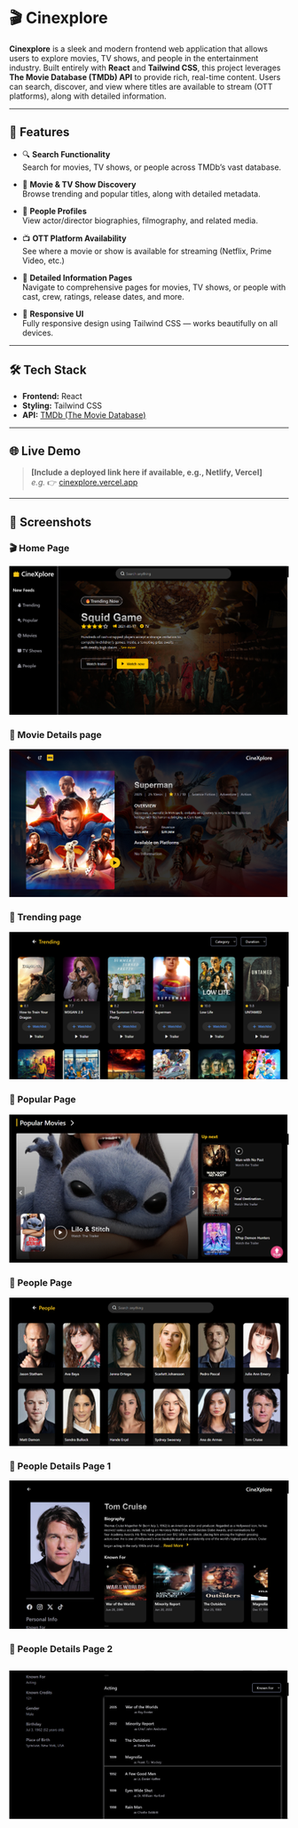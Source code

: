 # 🎬 Cinexplore

**Cinexplore** is a sleek and modern frontend web application that allows users to explore movies, TV shows, and people in the entertainment industry. Built entirely with **React** and **Tailwind CSS**, this project leverages **The Movie Database (TMDb) API** to provide rich, real-time content. Users can search, discover, and view where titles are available to stream (OTT platforms), along with detailed information.

---

## 🚀 Features

- 🔍 **Search Functionality**  
  Search for movies, TV shows, or people across TMDb’s vast database.

- 🎥 **Movie & TV Show Discovery**  
  Browse trending and popular titles, along with detailed metadata.

- 👤 **People Profiles**  
  View actor/director biographies, filmography, and related media.

- 📺 **OTT Platform Availability**  
  See where a movie or show is available for streaming (Netflix, Prime Video, etc.)

- 📄 **Detailed Information Pages**  
  Navigate to comprehensive pages for movies, TV shows, or people with cast, crew, ratings, release dates, and more.

- 📱 **Responsive UI**  
  Fully responsive design using Tailwind CSS — works beautifully on all devices.

---

## 🛠️ Tech Stack

- **Frontend:** React
- **Styling:** Tailwind CSS
- **API:** [TMDb (The Movie Database)](https://www.themoviedb.org/documentation/api)

---

## 🌐 Live Demo

> **[Include a deployed link here if available, e.g., Netlify, Vercel]**  
> _e.g._ 👉 [cinexplore.vercel.app](https://cinexplore.vercel.app)

---

## 📸 Screenshots

### 🎬 Home Page
![Home](./src/assets/screenshots/home.png)

### 📄 Movie Details page
![Movie Details](./src/assets/screenshots/moviedetail.png)

### 📄 Trending page
![Trending](./src/assets/screenshots/trending.png)

### 📄 Popular Page
![Details](./src/assets/screenshots/popularmovies.png)

### 📄 People Page
![Details](./src/assets/screenshots/people.png)

### 📄 People Details Page 1
![Details](./src/assets/screenshots/peopledetail.png)

### 📄 People Details Page 2
![Details](./src/assets/screenshots/peopledetail2.png)
---